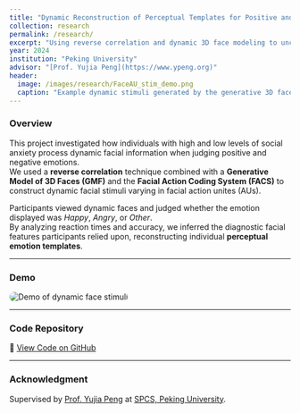 ```yaml
---
title: "Dynamic Reconstruction of Perceptual Templates for Positive and Negative Emotions in Social Anxiety Disorder"
collection: research
permalink: /research/
excerpt: "Using reverse correlation and dynamic 3D face modeling to uncover emotion representation in individuals with high and low social anxiety."
year: 2024
institution: "Peking University"
advisor: "[Prof. Yujia Peng](https://www.ypeng.org)"
header:
  image: /images/research/FaceAU_stim_demo.png
  caption: "Example dynamic stimuli generated by the generative 3D face model."
---
```


### Overview
This project investigated how individuals with high and low levels of social anxiety process dynamic facial information when judging positive and negative emotions.  
We used a **reverse correlation** technique combined with a **Generative Model of 3D Faces (GMF)** and the **Facial Action Coding System (FACS)** to construct dynamic facial stimuli varying in facial action unites (AUs).

Participants viewed dynamic faces and judged whether the emotion displayed was *Happy*, *Angry*, or *Other*.  
By analyzing reaction times and accuracy, we inferred the diagnostic facial features participants relied upon, reconstructing individual **perceptual emotion templates**.

---

### Demo
<img src="/images/research/emotion_stimuli_demo.gif" alt="Demo of dynamic face stimuli" style="max-width: 80%; border-radius: 12px;">

---

### Code Repository
🔗 [View Code on GitHub](https://github.com/yourusername/emotion-template-reconstruction)

---

### Acknowledgment
Supervised by [Prof. Yujia Peng](https://www.ypeng.org) at [SPCS, Peking University](https://www.psy.pku.edu.cn/index.htm).  
